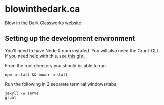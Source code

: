 blowinthedark.ca
================

Blow in the Dark Glassworks website


## Setting up the development environment

You'll need to have Node & npm installed. You will also need the Grunt-CLI.  If you need help with this, see [this gist](https://gist.github.com/elidupuis/7045445).

From the root directory you should be able to run

`npm install && bower install`


Run the following in 2 separete terminal windows/tabs.
```
jekyll -w serve
grunt
```
